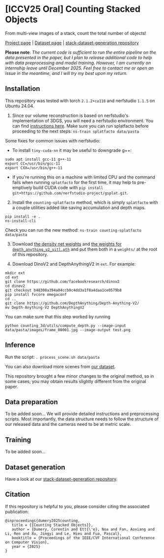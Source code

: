 # [ICCV25 Oral] Counting Stacked Objects

From multi-view images of a stack, count the total number of objects! 

[Project page](https://corentindumery.github.io/projects/stacks.html) |
[Dataset page](https://zenodo.org/records/15609540) |
[stack-dataset-generation repository](https://github.com/Noaemien/stack-dataset-generation)

**Please note**: _The current code is sufficient to run the entire pipeline on the data presented in the paper, but I plan to release additional code to help with data preprocessing and model training. However, I am currently on internship leave until December 2025. Feel free to contact me or open an issue in the meantime, and I will try my best upon my return._

## Installation

This repository was tested with torch `2.1.2+cu118` and nerfstudio `1.1.5` on Ubuntu 24.04.

1) Since our volume reconstruction is based on nerfstudio's implementation of 3DGS, you will need a nerfstudio environment. You can find [instructions here](https://docs.nerf.studio/quickstart/installation.html). Make sure you can run splatfacto before proceeding to the next steps: `ns-train splatfacto data/pasta`

Some fixes for common issues with nerfstudio:
-   To install `tiny-cuda-nn` it may be useful to downgrade g++:
```
sudo apt install gcc-11 g++-11
export CC=/usr/bin/gcc-11
export CXX=/usr/bin/g++-11
``` 
  *  If you're running this on a machine with limited CPU and the command fails when running `splatfacto` for the first time, it may help to pre-emptively build CUDA code with `pip install git+https://github.com/nerfstudio-project/gsplat.git`.

2) Install the `counting-splatfacto` method, which is simply `splatfacto` with a couple utilities added like saving accumulation and depth maps.
```
pip install -e .
ns-install-cli
```

Check you can run the new method: `ns-train counting-splatfacto data/pasta` 

3) Download [the density net weights](https://drive.google.com/file/d/1yvOVQu2dGoxsJIyX4PN-0f_tCRhZhLL-/view?usp=sharing) and [the weights for `depth_anything_v2_vitl.pth`](https://github.com/DepthAnything/Depth-Anything-V2/) and put them both in a `weights/` at the root of this repository.

4) Download DinoV2 and DepthAnythingV2 in `ext`. For example:
```
mkdir ext
cd ext
git clone https://github.com/facebookresearch/dinov2
cd dinov2
git checkout b48308a394a04ccb9c4dd3a1f0a4daa1ce0579b8 
pip install fvcore omegaconf
cd ..
git clone https://github.com/DepthAnything/Depth-Anything-V2/
mv Depth-Anything-V2 DepthAnythingV2
```

You can make sure that this step worked by running 
```
python counting_3d/utils/compute_depth.py --image-input data/pasta/images/frame_00001.jpg --image-output test.png
```

## Inference

Run the script:
`. process_scene.sh data/pasta`

You can also download more scenes from [our dataset](https://zenodo.org/records/15609540).

This repository brought a few minor changes to the original method, so in some cases, you may obtain results slightly different from the original paper.

## Data preparation

To be added soon... 
We will provide detailed instructions and preprocessing scripts. Most importantly, the data structure needs to follow the structure of our released data and the cameras need to be at metric scale.

## Training

To be added soon...

## Dataset generation

Have a look at our [stack-dataset-generation repository](https://github.com/Noaemien/stack-dataset-generation).


## Citation

If this repository is helpful to you, please consider citing the associated publication:

```
@inproceedings{dumery2025counting,
   title = {{Counting Stacked Objects}},
   author = {Dumery, Corentin and Ett{\'e}, Noa and Fan, Aoxiang and Li, Ren and Xu, Jingyi and Le, Hieu and Fua, Pascal},
   booktitle = {Proceedings of the IEEE/CVF International Conference on Computer Vision},
   year = {2025}
}
```
